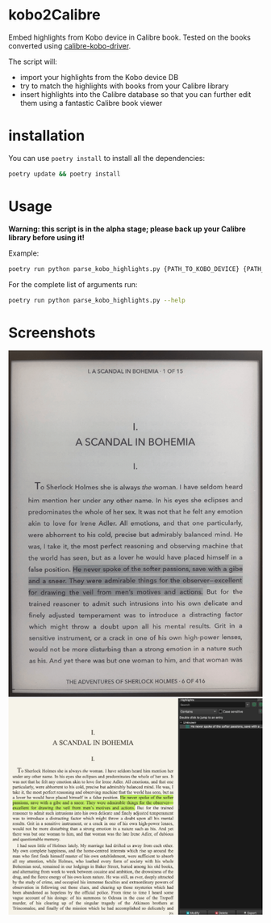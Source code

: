 # kobo2Calibre

Embed highlights from Kobo device in Calibre book. Tested on the books converted using [calibre-kobo-driver](https://github.com/jgoguen/calibre-kobo-driver).

The script will:

- import your highlights from the Kobo device DB
- try to match the highlights with books from your Calibre library
- insert highlights into the Calibre database so that you can further edit them using a fantastic Calibre book viewer

# installation

You can use `poetry install` to install all the dependencies:

```bash
poetry update && poetry install
```

# Usage

**Warning: this script is in the alpha stage; please back up your Calibre library before using it!**

Example:

```bash
poetry run python parse_kobo_highlights.py {PATH_TO_KOBO_DEVICE} {PATH_TO_CALIBRE_LIBRARY}
```

For the complete list of arguments run:

```bash
poetry run python parse_kobo_highlights.py --help
```

# Screenshots

![Kobo screenshot](/screenshots/screen_kobo.png "Kobo screenshot")
![Calibre screenshot](/screenshots/screen_calibre.png "Calibre screenshot")

